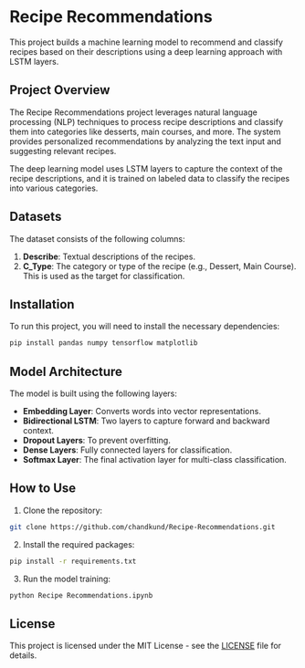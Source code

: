 # Recipe Recommendations

This project builds a machine learning model to recommend and classify recipes based on their descriptions using a deep learning approach with LSTM layers.

## Project Overview

The Recipe Recommendations project leverages natural language processing (NLP) techniques to process recipe descriptions and classify them into categories like desserts, main courses, and more. The system provides personalized recommendations by analyzing the text input and suggesting relevant recipes.

The deep learning model uses LSTM layers to capture the context of the recipe descriptions, and it is trained on labeled data to classify the recipes into various categories.

## Datasets

The dataset consists of the following columns:

1. **Describe**: Textual descriptions of the recipes.
2. **C_Type**: The category or type of the recipe (e.g., Dessert, Main Course). This is used as the target for classification.

## Installation

To run this project, you will need to install the necessary dependencies:

```bash
pip install pandas numpy tensorflow matplotlib
```

## Model Architecture

The model is built using the following layers:
- **Embedding Layer**: Converts words into vector representations.
- **Bidirectional LSTM**: Two layers to capture forward and backward context.
- **Dropout Layers**: To prevent overfitting.
- **Dense Layers**: Fully connected layers for classification.
- **Softmax Layer**: The final activation layer for multi-class classification.

## How to Use

1. Clone the repository:
```bash
git clone https://github.com/chandkund/Recipe-Recommendations.git
```

2. Install the required packages:
```bash
pip install -r requirements.txt
```

3. Run the model training:
```python
python Recipe Recommendations.ipynb
```

## License

This project is licensed under the MIT License - see the [LICENSE](LICENSE) file for details.
